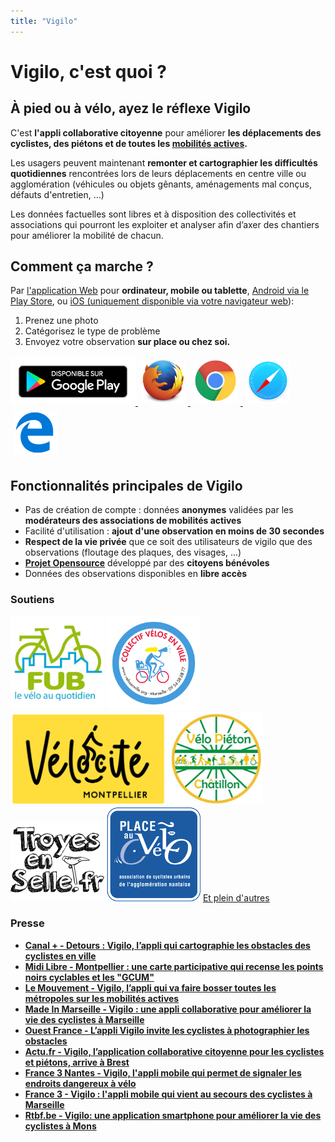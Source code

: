 ```yaml
---
title: "Vigilo"
---
```


# Vigilo, c'est quoi ?
## À pied ou à vélo, ayez le réflexe Vigilo
C'est **l'appli collaborative citoyenne** pour améliorer **les déplacements des cyclistes, des
piétons et de toutes les [mobilités actives](https://fr.wikipedia.org/wiki/Mobilit%C3%A9_active).**

Les usagers peuvent maintenant **remonter et cartographier les difficultés quotidiennes**
rencontrées lors de leurs déplacements en centre ville ou agglomération (véhicules ou objets gênants,
aménagements mal conçus, défauts d'entretien, …)

Les données factuelles sont libres et à disposition des collectivités et associations qui pourront les exploiter et analyser afin d’axer des chantiers pour améliorer la mobilité de chacun.


## Comment ça marche ?
Par [l'application Web](https://app.vigilo.city/) pour **ordinateur, mobile ou tablette**, [Android via le Play Store](https://play.google.com/store/apps/details?id=com.velocite34.vigilo), ou [iOS (uniquement disponible via votre navigateur web](https://twitter.com/VigiloObsApp/status/1175391021066326016)):
<ol>
  <li>
    Prenez une photo
  </li>
  <li>
    Catégorisez le type de problème
  </li>
  <li>
   Envoyez votre observation <b>sur place ou chez soi.</b>
  </li>
</ol>
<a href="https://play.google.com/store/apps/details?id=com.velocite34.vigilo">
  <img src="/images/google-play-badge.png" width="200" style="display:initial; margin:0;" alt="google-play" />
</a>
 <a href="https://app.vigilo.city" title="L'application web">
  <img src="/images/firefox.png" width="70" style="display:initial; margin:5px;" alt="web" />
  <img src="/images/chrome.png" width="70" style="display:initial; margin:5px;" alt="web" />
  <img src="/images/safari.png" width="70" style="display:initial; margin:5px;" alt="web" />
  <img src="/images/edge.png" width="70" style="display:initial; margin:5px;" alt="web" />
</a>  

## Fonctionnalités principales de Vigilo
* Pas de création de compte : données **anonymes** validées par les **modérateurs des associations de mobilités actives**
* Facilité d'utilisation : **ajout d'une observation en moins de 30 secondes**
* **Respect de la vie privée** que ce soit des utilisateurs de vigilo que des observations (floutage des plaques, des visages, ...)
* **[Projet Opensource](https://github.com/jesuisundesdeux)** développé par des **citoyens bénévoles**
* Données des observations disponibles en **libre accès**

### Soutiens
<a href="https://www.fub.fr/"><img src="/images/FUB.jpg" width="150" style="display:initial; margin:0;" alt="FUB" /></a>
<a href="https://www.velosenville.org"><img src="/images/velo-en-ville-marseille.png" width="150" style="display:initial; margin:0;"  alt="marseille" /></a>
<a href="https://www.velocite-montpellier.fr"><img src="/images/LogoVelocite.jpg" width="250" style="display:initial; margin:0;"  alt="montpellier" /></a>
<a href="https://www.vpchatillon.fr"><img src="/images/velo-pieton-chatillon.jpg" width="150" style="display:initial; margin:0;"  alt="chatillon" /></a>
<a href="https://troyesenselle.fr/"><img src="/images/troyes-en-selle.png" width="150" style="display:initial; margin:0;"  alt="troyes" /></a>
<a href="http://placeauvelo-nantes.fr/"><img src="/images/place_au_velo_nantes.png" width="150" style="display:initial; margin:0;"  alt="Nantes" /></a>
<a href="villes">Et plein d'autres</a>

### Presse
* **[Canal + - Detours : Vigilo, l’appli qui cartographie les obstacles des cyclistes en ville](https://detours.canal.fr/vigilo-lappli-qui-cartographie-les-obstacles-des-cyclistes-en-ville/)**
* **[Midi Libre - Montpellier : une carte participative qui recense les points noirs cyclables et les "GCUM"](https://www.midilibre.fr/2019/04/02/montpellier-une-carte-participative-qui-recence-les-points-noirs-cyclables-et-les-gcum,8105599.php)**
* **[Le Mouvement - Vigilo, l’appli qui va faire bosser toutes les métropoles sur les mobilités actives](https://lemouvement.info/2019/04/17/vigilo-lappli-qui-va-faire-bosser-toutes-les-metropoles-sur-les-mobilites-actives/)**
* **[Made In Marseille - Vigilo : une appli collaborative pour améliorer la vie des cyclistes à Marseille](https://madeinmarseille.net/57274-vigilo-application-signalement-cycliste/)**
* **[Ouest France - L’appli Vigilo invite les cyclistes à photographier les obstacles](https://www.ouest-france.fr/pays-de-la-loire/nantes-44000/nantes-l-appli-vigilo-invite-les-cyclistes-a-photographier-les-obstacles-f6ff86d4-e51e-11e9-978e-bf26b15125a4)**
* **[Actu.fr - Vigilo, l’application collaborative citoyenne pour les cyclistes et piétons, arrive à Brest](https://actu.fr/bretagne/brest_29019/vigilo-lapplication-collaborative-citoyenne-les-cyclistes-pietons-arrive-brest_29595708.html)**
* **[France 3 Nantes - Vigilo, l'appli mobile qui permet de signaler les endroits dangereux à vélo](https://france3-regions.francetvinfo.fr/pays-de-la-loire/loire-atlantique/nantes/nantes-vigilo-appli-mobile-qui-permet-signaler-endroits-dangereux-velo-1731265.html)**
* **[France 3 - Vigilo : l'appli mobile qui vient au secours des cyclistes à Marseille](https://france3-regions.francetvinfo.fr/provence-alpes-cote-d-azur/bouches-du-rhone/marseille/vigilo-appli-mobile-qui-vient-au-secours-cyclistes-marseille-1756239.html)**
* **[Rtbf.be - Vigilo: une application smartphone pour améliorer la vie des cyclistes à Mons](https://www.rtbf.be/info/regions/hainaut/detail_vigilo-une-application-smartphone-pour-ameliorer-la-vie-des-cyclistes-a-mons?id=10367528)**
